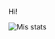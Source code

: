 Hi!

![Mis stats](https://github-readme-stats.vercel.app/api?username=sc0o0p&show_icons=true&theme=dark)
